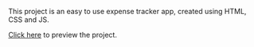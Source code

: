 This project is an easy to use expense tracker app, created using HTML, CSS and JS. 

[Click here](https://rawcdn.githack.com/almayssa/ExpenseTracker/96878545e953c8a7f12194cc3edaf490d0a3e5bd/index.html) to preview the project.
